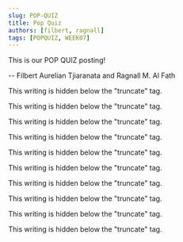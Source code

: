 ```yaml
---
slug: POP-QUIZ
title: Pop Quiz
authors: [filbert, ragnall]
tags: [POPQUIZ, WEEK07]
---
```


This is our POP QUIZ posting!

-- Filbert Aurelian Tjiaranata and Ragnall M. Al Fath

<!--truncate-->

This writing is hidden below the "truncate" tag.

This writing is hidden below the "truncate" tag.

This writing is hidden below the "truncate" tag.

This writing is hidden below the "truncate" tag.

This writing is hidden below the "truncate" tag.

This writing is hidden below the "truncate" tag.

This writing is hidden below the "truncate" tag.

This writing is hidden below the "truncate" tag.

This writing is hidden below the "truncate" tag.

This writing is hidden below the "truncate" tag.
